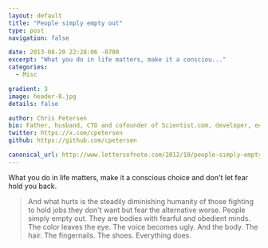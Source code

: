```yaml
---
layout: default
title: "People simply empty out"
type: post
navigation: false

date: 2013-08-20 22:28:06 -0700
excerpt: "What you do in life matters, make it a consciou..."
categories:
  - Misc

gradient: 3
image: header-8.jpg
details: false

author: Chris Petersen
bio: Father, husband, CTO and cofounder of Scientist.com, developer, entrepreneur and technologist.
twitter: https://x.com/cpetersen
github: https://github.com/cpetersen

canonical_url: http://www.lettersofnote.com/2012/10/people-simply-empty-out.html
---
```



What you do in life matters, make it a conscious choice and don't let fear hold you back.

 >
 >
 >  And what hurts is the steadily diminishing humanity of those fighting to hold jobs they don't want but fear the alternative worse. People simply empty out. They are bodies with fearful and obedient minds. The color leaves the eye. The voice becomes ugly. And the body. The hair. The fingernails. The shoes. Everything does.
 >
 >
